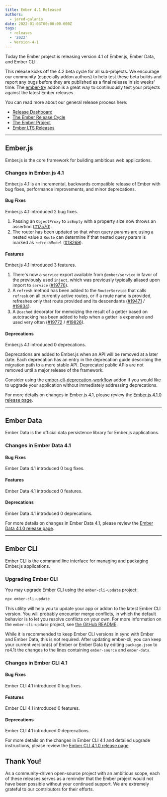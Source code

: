 ```yaml
---
title: Ember 4.1 Released
authors:
  - jared-galanis
date: 2022-01-03T00:00:00.000Z
tags:
  - releases
  - '2022'
  - Version-4-1
---
```


Today the Ember project is releasing version 4.1 of Ember.js, Ember Data, and Ember CLI.

This release kicks off the 4.2 beta cycle for all sub-projects. We encourage our community (especially addon authors) to help test these beta builds and report any bugs before they are published as a final release in six weeks' time. The [ember-try](https://github.com/ember-cli/ember-try) addon is a great way to continuously test your projects against the latest Ember releases.

You can read more about our general release process here:

- [Release Dashboard](http://emberjs.com/releases/)
- [The Ember Release Cycle](https://blog.emberjs.com/new-ember-release-process/)
- [The Ember Project](https://blog.emberjs.com/ember-project-at-2-0/)
- [Ember LTS Releases](https://blog.emberjs.com/announcing-embers-first-lts/)

---

## Ember.js

Ember.js is the core framework for building ambitious web applications.

### Changes in Ember.js 4.1

Ember.js 4.1 is an incremental, backwards compatible release of Ember with bug fixes, performance improvements, and minor deprecations.

#### Bug Fixes

Ember.js 4.1 introduced 2 bug fixes.

1. Passing an `ObjectProxy` to `isEmpty` with a property size now throws an assertion ([#17570](https://github.com/emberjs/ember.js/pull/17570)).
2. The router has been updated so that when query params are using a nested value a `Route` can determine if that nested query param is marked as `refreshModel` ([#18269](https://github.com/emberjs/ember.js/pull/18269)).

#### Features

Ember.js 4.1 introduced 3 features.

1. There's now a `service` export available from `@ember/service` in favor of the previously used `inject`, which was previously typically aliased upon import to `service` ([#19776](https://github.com/emberjs/ember.js/pull/19776)).
2. A `refresh` method has been added to the `RouterService` that calls `refresh` on all currently active routes, or if a route name is provided, refreshes only that route provided and its descendants ([#19471](https://github.com/emberjs/ember.js/pull/19471) / [#19834](https://github.com/emberjs/ember.js/pull/19834)).
3. A `@cached` decorator for memoizing the result of a getter based on autotracking has been added to help when a getter is expensive and used very often ([#19772](https://github.com/emberjs/ember.js/pull/19772) / [#19826](https://github.com/emberjs/ember.js/pull/19826)).

#### Deprecations

Ember.js 4.1 introduced 0 deprecations.

<!-- Block start: If there were no deprecations, remove this block -->

Deprecations are added to Ember.js when an API will be removed at a later date. Each deprecation has an entry in the deprecation guide describing the migration path to a more stable API. Deprecated public APIs are not removed until a major release of the framework.

Consider using the [ember-cli-deprecation-workflow](https://github.com/mixonic/ember-cli-deprecation-workflow) addon if you would like to upgrade your application without immediately addressing deprecations.

<!-- Block end -->

For more details on changes in Ember.js 4.1, please review the [Ember.js 4.1.0 release page](https://github.com/emberjs/ember.js/releases/tag/v4.1.0).

---

## Ember Data

Ember Data is the official data persistence library for Ember.js applications.

### Changes in Ember Data 4.1

#### Bug Fixes

Ember Data 4.1 introduced 0 bug fixes.

#### Features

Ember Data 4.1 introduced 0 features.

#### Deprecations

Ember Data 4.1 introduced 0 deprecations.

For more details on changes in Ember Data 4.1, please review the
[Ember Data 4.1.0 release page](https://github.com/emberjs/data/releases/tag/v4.1.0).

---

## Ember CLI

Ember CLI is the command line interface for managing and packaging Ember.js applications.

### Upgrading Ember CLI

You may upgrade Ember CLI using the `ember-cli-update` project:

```bash
npx ember-cli-update
```

This utility will help you to update your app or addon to the latest Ember CLI version. You will probably encounter merge conflicts, in which the default behavior is to let you resolve conflicts on your own. For more information on the `ember-cli-update` project, see [the GitHub README](https://github.com/ember-cli/ember-cli-update).

While it is recommended to keep Ember CLI versions in sync with Ember and Ember Data, this is not required. After updating ember-cli, you can keep your current version(s) of Ember or Ember Data by editing `package.json` to re4.1t the changes to the lines containing `ember-source` and `ember-data`.

### Changes in Ember CLI 4.1

#### Bug Fixes

Ember CLI 4.1 introduced 0 bug fixes.

#### Features

Ember CLI 4.1 introduced 0 features.

#### Deprecations

Ember CLI 4.1 introduced 0 deprecations.

For more details on the changes in Ember CLI 4.1 and detailed upgrade
instructions, please review the [Ember CLI 4.1.0 release page](https://github.com/ember-cli/ember-cli/releases/tag/v4.1.0).

## Thank You!

As a community-driven open-source project with an ambitious scope, each of these releases serves as a reminder that the Ember project would not have been possible without your continued support. We are extremely grateful to our contributors for their efforts.

